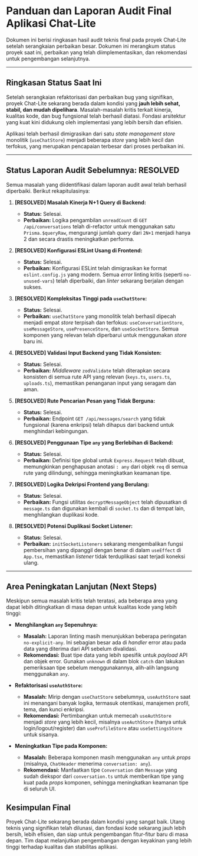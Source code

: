 # Panduan dan Laporan Audit Final Aplikasi Chat-Lite

Dokumen ini berisi ringkasan hasil audit teknis final pada proyek Chat-Lite setelah serangkaian perbaikan besar. Dokumen ini merangkum status proyek saat ini, perbaikan yang telah diimplementasikan, dan rekomendasi untuk pengembangan selanjutnya.

---

## Ringkasan Status Saat Ini

Setelah serangkaian refaktorisasi dan perbaikan bug yang signifikan, proyek Chat-Lite sekarang berada dalam kondisi yang **jauh lebih sehat, stabil, dan mudah dipelihara**. Masalah-masalah kritis terkait kinerja, kualitas kode, dan bug fungsional telah berhasil diatasi. Fondasi arsitektur yang kuat kini didukung oleh implementasi yang lebih bersih dan efisien.

Aplikasi telah berhasil dimigrasikan dari satu *state management store* monolitik (`useChatStore`) menjadi beberapa *store* yang lebih kecil dan terfokus, yang merupakan pencapaian terbesar dari proses perbaikan ini.

---

## Status Laporan Audit Sebelumnya: **RESOLVED**

Semua masalah yang diidentifikasi dalam laporan audit awal telah berhasil diperbaiki. Berikut rekapitulasinya:

1.  **[RESOLVED] Masalah Kinerja N+1 Query di Backend:**
    - **Status:** Selesai.
    - **Perbaikan:** Logika pengambilan `unreadCount` di `GET /api/conversations` telah di-refactor untuk menggunakan satu `Prisma.$queryRaw`, mengurangi jumlah *query* dari `2N+1` menjadi hanya 2 dan secara drastis meningkatkan performa.

2.  **[RESOLVED] Konfigurasi ESLint Usang di Frontend:**
    - **Status:** Selesai.
    - **Perbaikan:** Konfigurasi ESLint telah dimigrasikan ke format `eslint.config.js` yang modern. Semua *error* linting kritis (seperti `no-unused-vars`) telah diperbaiki, dan *linter* sekarang berjalan dengan sukses.

3.  **[RESOLVED] Kompleksitas Tinggi pada `useChatStore`:**
    - **Status:** Selesai.
    - **Perbaikan:** `useChatStore` yang monolitik telah berhasil dipecah menjadi empat *store* terpisah dan terfokus: `useConversationStore`, `useMessageStore`, `usePresenceStore`, dan `useSocketStore`. Semua komponen yang relevan telah diperbarui untuk menggunakan *store* baru ini.

4.  **[RESOLVED] Validasi Input Backend yang Tidak Konsisten:**
    - **Status:** Selesai.
    - **Perbaikan:** *Middleware* `zodValidate` telah diterapkan secara konsisten di semua rute API yang relevan (`keys.ts`, `users.ts`, `uploads.ts`), memastikan penanganan input yang seragam dan aman.

5.  **[RESOLVED] Rute Pencarian Pesan yang Tidak Berguna:**
    - **Status:** Selesai.
    - **Perbaikan:** Endpoint `GET /api/messages/search` yang tidak fungsional (karena enkripsi) telah dihapus dari backend untuk menghindari kebingungan.

6.  **[RESOLVED] Penggunaan Tipe `any` yang Berlebihan di Backend:**
    - **Status:** Selesai.
    - **Perbaikan:** Definisi tipe global untuk `Express.Request` telah dibuat, memungkinkan penghapusan anotasi `: any` dari objek `req` di semua rute yang dilindungi, sehingga meningkatkan keamanan tipe.

7.  **[RESOLVED] Logika Dekripsi Frontend yang Berulang:**
    - **Status:** Selesai.
    - **Perbaikan:** Fungsi utilitas `decryptMessageObject` telah dipusatkan di `message.ts` dan digunakan kembali di `socket.ts` dan di tempat lain, menghilangkan duplikasi kode.

8.  **[RESOLVED] Potensi Duplikasi Socket Listener:**
    - **Status:** Selesai.
    - **Perbaikan:** `initSocketListeners` sekarang mengembalikan fungsi pembersihan yang dipanggil dengan benar di dalam `useEffect` di `App.tsx`, memastikan *listener* tidak terduplikasi saat terjadi koneksi ulang.

---

## Area Peningkatan Lanjutan (Next Steps)

Meskipun semua masalah kritis telah teratasi, ada beberapa area yang dapat lebih ditingkatkan di masa depan untuk kualitas kode yang lebih tinggi:

- **Menghilangkan `any` Sepenuhnya:**
  - **Masalah:** Laporan linting masih menunjukkan beberapa peringatan `no-explicit-any`. Ini sebagian besar ada di *handler* error atau pada data yang diterima dari API sebelum divalidasi.
  - **Rekomendasi:** Buat tipe data yang lebih spesifik untuk *payload* API dan objek error. Gunakan `unknown` di dalam blok `catch` dan lakukan pemeriksaan tipe sebelum menggunakannya, alih-alih langsung menggunakan `any`.

- **Refaktorisasi `useAuthStore`:**
  - **Masalah:** Mirip dengan `useChatStore` sebelumnya, `useAuthStore` saat ini menangani banyak logika, termasuk otentikasi, manajemen profil, tema, dan kunci enkripsi.
  - **Rekomendasi:** Pertimbangkan untuk memecah `useAuthStore` menjadi *store* yang lebih kecil, misalnya `useAuthStore` (hanya untuk login/logout/register) dan `useProfileStore` atau `useSettingsStore` untuk sisanya.

- **Meningkatkan Tipe pada Komponen:**
  - **Masalah:** Beberapa komponen masih menggunakan `any` untuk *props* (misalnya, `ChatHeader` menerima `conversation: any`).
  - **Rekomendasi:** Manfaatkan tipe `Conversation` dan `Message` yang sudah diekspor dari `conversation.ts` untuk memberikan tipe yang kuat pada *props* komponen, sehingga meningkatkan keamanan tipe di seluruh UI.

## Kesimpulan Final

Proyek Chat-Lite sekarang berada dalam kondisi yang sangat baik. Utang teknis yang signifikan telah dilunasi, dan fondasi kode sekarang jauh lebih bersih, lebih efisien, dan siap untuk pengembangan fitur-fitur baru di masa depan. Tim dapat melanjutkan pengembangan dengan keyakinan yang lebih tinggi terhadap kualitas dan stabilitas aplikasi.
